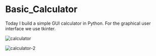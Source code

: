 # Basic_Calculator
Today I build a simple GUI calculator in Python. For the graphical user interface we use tkinter.

![calculator](https://user-images.githubusercontent.com/79938189/164946745-965a1183-d5b1-450f-8140-81a91c66e86d.png)

![calculator-2](https://user-images.githubusercontent.com/79938189/164946746-4c8a8e55-9ad7-4739-a3ba-7d4db15ac370.png)
